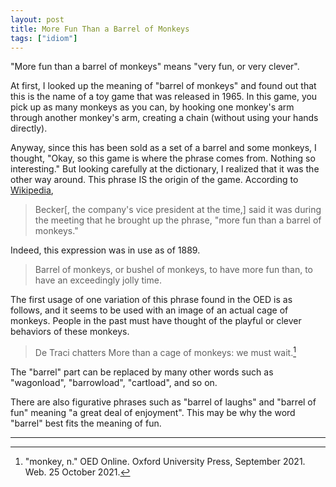 ```yaml
---
layout: post
title: More Fun Than a Barrel of Monkeys
tags: ["idiom"]
---
```


"More fun than a barrel of monkeys" means "very fun, or very clever".

At first, I looked up the meaning of "barrel of monkeys" and found out that this is the name of a toy game that was released in 1965. In this game, you pick up as many monkeys as you can, by hooking one monkey's arm through another monkey's arm, creating a chain (without using your hands directly).

Anyway, since this has been sold as a set of a barrel and some monkeys, I thought, "Okay, so this game is where the phrase comes from. Nothing so interesting." But looking carefully at the dictionary, I realized that it was the other way around. This phrase IS the origin of the game. According to [Wikipedia](https://en.wikipedia.org/wiki/Barrel_of_Monkeys#History),

> Becker[, the company's vice president at the time,] said it was during the meeting that he brought up the phrase, "more fun than a barrel of monkeys."

Indeed, this expression was in use as of 1889.

> Barrel of monkeys, or bushel of monkeys, to have more fun than, to have an exceedingly jolly time.

The first usage of one variation of this phrase found in the OED is as follows, and it seems to be used with an image of an actual cage of monkeys. People in the past must have thought of the playful or clever behaviors of these monkeys.

> De Traci chatters More than a cage of monkeys: we must wait.[^oed-monkey]

The "barrel" part can be replaced by many other words such as "wagonload", "barrowload", "cartload", and so on.

There are also figurative phrases such as "barrel of laughs" and "barrel of fun" meaning "a great deal of enjoyment". This may be why the word "barrel" best fits the meaning of fun.

---

[^oed-monkey]: "monkey, n." OED Online. Oxford University Press, September 2021. Web. 25 October 2021.

